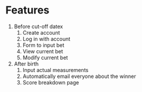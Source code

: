 Features
======
1. Before cut-off datex
   1. Create account
   2. Log in with account
   3. Form to input bet
   4. View current bet
   5. Modify current bet
2. After birth
   1. Input actual measurements
   2. Automatically email everyone about the winner
   3. Score breakdown page
